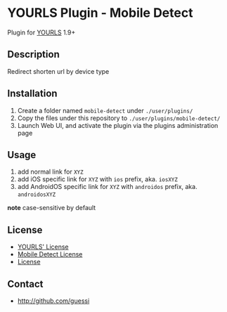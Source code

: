 YOURLS Plugin - Mobile Detect
=============================

Plugin for [YOURLS](http://yourls.org) 1.9+


Description
-----------
Redirect shorten url by device type


Installation
------------
1. Create a folder named `mobile-detect` under `./user/plugins/`
2. Copy the files under this repository to `./user/plugins/mobile-detect/`
3. Launch Web UI, and activate the plugin via the plugins administration page


Usage
-----
1. add normal link for `XYZ`
2. add iOS specific link for `XYZ` with `ios` prefix, aka. `iosXYZ`
3. add AndroidOS specific link for `XYZ` with `androidos` prefix, aka. `androidosXYZ`

**note** case-sensitive by default


License
-------

* [YOURLS' License](https://github.com/YOURLS/YOURLS)
* [Mobile Detect License](https://github.com/serbanghita/Mobile-Detect)
* [License](LICENSE.md)


Contact
-------
* http://github.com/guessi
